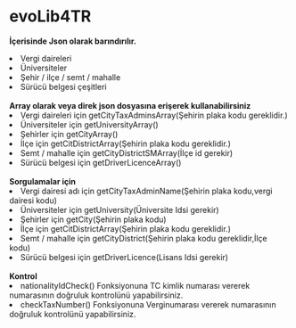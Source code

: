 <h1>evoLib4TR</h1>

<b>İçerisinde Json olarak barındırılır.</b>
<li>Vergi daireleri</li>
<li>Üniversiteler</li>
<li>Şehir / ilçe / semt / mahalle</li>
<li>Sürücü belgesi çeşitleri</li>
<br>
<b>Array olarak veya direk json dosyasına erişerek kullanabilirsiniz</b>
<li>Vergi daireleri için getCityTaxAdminsArray(Şehirin plaka kodu gereklidir.)</li>
<li>Üniversiteler için getUniversityArray()</li>
<li>Şehirler için getCityArray()</li>
<li>İlçe için getCitDistrictArray(Şehirin plaka kodu gereklidir.)</li>
<li>Semt / mahalle için getCityDistrictSMArray(İlçe id gerekir)</li>
<li>Sürücü belgesi için getDriverLicenceArray()</li>
<br>
<b>Sorgulamalar için</b>
<li>Vergi dairesi adı için getCityTaxAdminName(Şehirin plaka kodu,vergi dairesi kodu)</li>
<li>Üniversiteler için getUniversity(Üniversite Idsi gerekir)</li>
<li>Şehirler için getCity(Şehirin plaka kodu)</li>
<li>İlçe için getCitDistrictArray(Şehirin plaka kodu gereklidir.)</li>
<li>Semt / mahalle için getCityDistrict(Şehirin plaka kodu gereklidir,İlçe kodu)</li>
<li>Sürücü belgesi için getDriverLicence(Lisans Idsi gerekir)</li>
<br>
<b>Kontrol</b>
<li>nationalityIdCheck() Fonksiyonuna TC kimlik numarası vererek numarasının doğruluk kontrolünü yapabilirsiniz.</li>
<li>checkTaxNumber() Fonksiyonuna Verginumarası vererek numarasının doğruluk kontrolünü yapabilirsiniz.</li>